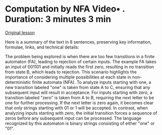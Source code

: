# Computation by NFA Video• . Duration: 3 minutes 3 min

[Original lesson](https://www.coursera.org/learn/uol-fundamentals-of-computer-science/lecture/QUdck/computation-by-nfa)

Here is a summary of the text in 8 sentences, preserving key information, formulae, links, and technical details:

The problem being explored is when there are too few transitions in a finite automaton (FA), leading to rejection of certain inputs. The example FA takes an input of 001101 and initially reads the first zero, resulting in no transition from state B, which leads to rejection. This scenario highlights the importance of considering multiple possibilities at each state in non-deterministic finite automata (NFA). To analyze inputs starting with one, a new transition labeled "one" is taken from state A to C, ensuring that any subsequent input will result in acceptance. For inputs starting with zero, a transition labeled "zero" is taken from A to B, requiring the next letter to be one for further processing. If the next letter is zero again, it becomes clear that only strings starting with 01 or 1 will be accepted. In contrast, when analyzing inputs starting with zero, the initial transition forces a sequence of zeros before any subsequent input can be processed. The language recognized by this automaton is binary strings consisting of either "one" or "01".

